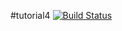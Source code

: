 #tutorial4
[![Build Status](https://travis-ci.com/Micah109/tutorial4.svg?branch=main)](https://travis-ci.com/Micah109/tutorial4)